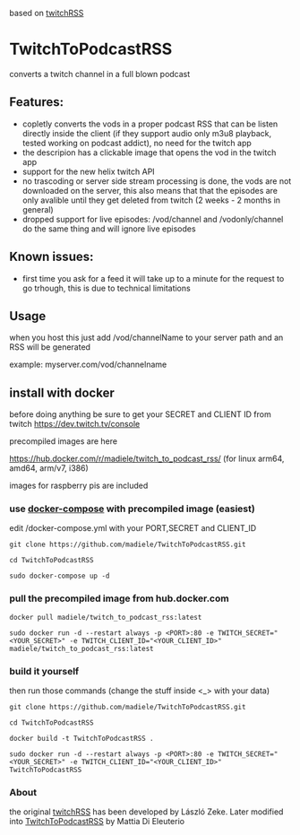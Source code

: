 based on [twitchRSS](https://github.com/lzeke0/TwitchRSS)

# TwitchToPodcastRSS

converts a twitch channel in a full blown podcast

## Features:
- copletly converts the vods in a proper podcast RSS that can be listen directly inside the client (if they support audio only m3u8 playback, tested working on podcast addict), no need for the twitch app
- the descripion has a clickable image that opens the vod in the twitch app
- support for the new helix twitch API
- no trascoding or server side stream processing is done, the vods are not downloaded on the server, this also means that that the episodes are only avalible until they get deleted from twitch (2 weeks - 2 months in general)
- dropped support for live episodes: /vod/channel and /vodonly/channel do the same thing and will ignore live episodes


## Known issues:
- first time you ask for a feed it will take up to a minute for the request to go trhough, this is due to technical limitations 

## Usage
when you host this just add /vod/channelName to your server path and an RSS will be generated

example: myserver.com/vod/channelname

## install with docker
before doing anything be sure to get your SECRET and CLIENT ID from twitch
https://dev.twitch.tv/console

precompiled images are here

https://hub.docker.com/r/madiele/twitch_to_podcast_rss/ (for linux arm64, amd64, arm/v7, i386)

images for raspberry pis are included  


### use [docker-compose](https://docs.docker.com/compose/install/) with precompiled image (easiest)

edit /docker-compose.yml with your PORT,SECRET and CLIENT_ID

`git clone https://github.com/madiele/TwitchToPodcastRSS.git`

`cd TwitchToPodcastRSS`

`sudo docker-compose up -d`

### pull the precompiled image from hub.docker.com
  
  `docker pull madiele/twitch_to_podcast_rss:latest`
  
  `sudo docker run -d --restart always -p <PORT>:80 -e TWITCH_SECRET="<YOUR_SECRET>" -e TWITCH_CLIENT_ID="<YOUR_CLIENT_ID>" madiele/twitch_to_podcast_rss:latest`

### build it yourself

then run those commands (change the stuff inside <_> with your data)

`git clone https://github.com/madiele/TwitchToPodcastRSS.git`

`cd TwitchToPodcastRSS`

`docker build -t TwitchToPodcastRSS .`

`sudo docker run -d --restart always -p <PORT>:80 -e TWITCH_SECRET="<YOUR_SECRET>" -e TWITCH_CLIENT_ID="<YOUR_CLIENT_ID>" TwitchToPodcastRSS`

### About
the original [twitchRSS](https://github.com/lzeke0/TwitchRSS) has been developed by László Zeke.
Later modified into [TwitchToPodcastRSS](https://github.com/madiele/TwitchToPodcastRSS) by Mattia Di Eleuterio

